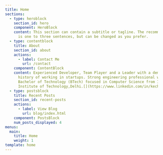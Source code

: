 ```yaml
---
title: Home
sections:
  - type: heroblock
    section_id: hero
    component: HeroBlock
    content: This section can contain a subtitle or tagline. The recommended length
      is one to three sentences, but can be changed as you prefer.
  - type: contentblock
    title: About
    section_id: about
    actions:
      - label: Contact Me
        url: /contact
    component: ContentBlock
    content: Experienced Developer, Team Player and a Leader with a demonstrated
      history of working in startups. Strong engineering professional with a
      Bachelor of Technology (BTech) focused in Computer Science from Indian
      Institute of Technology,Delhi.[](https://www.linkedin.com/in/kechit/#)
  - type: postsblock
    title: Recent Posts
    section_id: recent-posts
    actions:
      - label: View Blog
        url: blog/index.html
    component: PostsBlock
    num_posts_displayed: 4
menus:
  main:
    title: Home
    weight: 1
template: home
---
```


